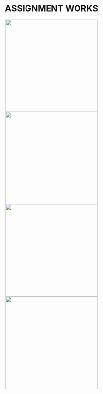<div align="center">

# ASSIGNMENT WORKS





<img src='https://i.pinimg.com/originals/3f/7d/8d/3f7d8dedfca501015a14b977312b3df0.gif' width="300" height="300">
<img src='https://i.pinimg.com/originals/f5/10/0f/f5100f72b303d6e5be8357d02a8dbb5e.gif' width="300" height="300">
<img src='https://i.pinimg.com/originals/ca/77/9b/ca779b4c85e3a816ce1e02ca65d2a96a.gif' width="300" hight="300">
<img src='https://i.pinimg.com/originals/e6/89/ba/e689bac0a8c8b61d26935861d7f913f7.gif' width="300" height="300">
